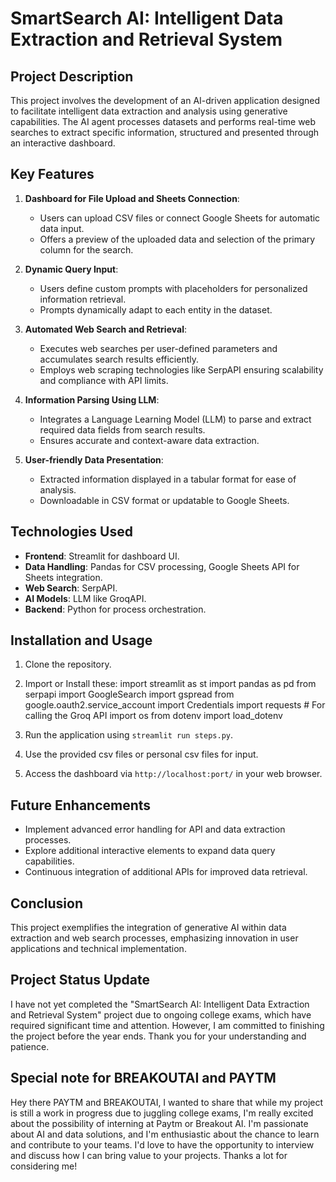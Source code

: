 # SmartSearch AI: Intelligent Data Extraction and Retrieval System

## Project Description
This project involves the development of an AI-driven application designed to facilitate intelligent data extraction and analysis using generative capabilities. The AI agent processes datasets and performs real-time web searches to extract specific information, structured and presented through an interactive dashboard.

## Key Features

1. **Dashboard for File Upload and Sheets Connection**: 
    - Users can upload CSV files or connect Google Sheets for automatic data input.
    - Offers a preview of the uploaded data and selection of the primary column for the search.

2. **Dynamic Query Input**:
    - Users define custom prompts with placeholders for personalized information retrieval.
    - Prompts dynamically adapt to each entity in the dataset.

3. **Automated Web Search and Retrieval**:
    - Executes web searches per user-defined parameters and accumulates search results efficiently.
    - Employs web scraping technologies like SerpAPI ensuring scalability and compliance with API limits.

4. **Information Parsing Using LLM**:
    - Integrates a Language Learning Model (LLM) to parse and extract required data fields from search results.
    - Ensures accurate and context-aware data extraction.

5. **User-friendly Data Presentation**:
    - Extracted information displayed in a tabular format for ease of analysis.
    - Downloadable in CSV format or updatable to Google Sheets.

## Technologies Used

- **Frontend**: Streamlit for dashboard UI.
- **Data Handling**: Pandas for CSV processing, Google Sheets API for Sheets integration.
- **Web Search**: SerpAPI.
- **AI Models**: LLM like GroqAPI.
- **Backend**: Python for process orchestration.

## Installation and Usage

1. Clone the repository.
2. Import or Install these:
    import streamlit as st
    import pandas as pd
    from serpapi import GoogleSearch
    import gspread
    from google.oauth2.service_account import Credentials
    import requests  # For calling the Groq API
    import os
    from dotenv import load_dotenv

4. Run the application using `streamlit run steps.py`.
5. Use the provided csv files or personal csv files for input.
6. Access the dashboard via `http://localhost:port/` in your web browser.

## Future Enhancements
- Implement advanced error handling for API and data extraction processes.
- Explore additional interactive elements to expand data query capabilities.
- Continuous integration of additional APIs for improved data retrieval.

## Conclusion
This project exemplifies the integration of generative AI within data extraction and web search processes, emphasizing innovation in user applications and technical implementation.

## Project Status Update
I have not yet completed the "SmartSearch AI: Intelligent Data Extraction and Retrieval System" project due to ongoing college exams, which have required significant time and attention. However, I am committed to finishing the project before the year ends. Thank you for your understanding and patience.

## Special note for BREAKOUTAI and PAYTM
Hey there PAYTM and BREAKOUTAI, I wanted to share that while my project is still a work in progress due to juggling college exams, I'm really excited about the possibility of interning at Paytm or Breakout AI. I'm passionate about AI and data solutions, and I'm enthusiastic about the chance to learn and contribute to your teams. I'd love to have the opportunity to interview and discuss how I can bring value to your projects. 
Thanks a lot for considering me! 
